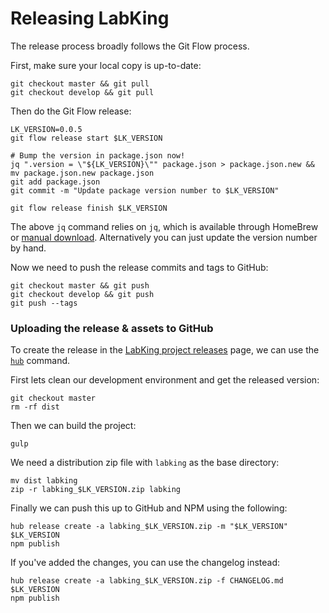 # Releasing LabKing

The release process broadly follows the Git Flow process.

First, make sure your local copy is up-to-date:

```
git checkout master && git pull
git checkout develop && git pull
```

Then do the Git Flow release:

```
LK_VERSION=0.0.5
git flow release start $LK_VERSION

# Bump the version in package.json now!
jq ".version = \"${LK_VERSION}\"" package.json > package.json.new && mv package.json.new package.json
git add package.json
git commit -m "Update package version number to $LK_VERSION"

git flow release finish $LK_VERSION
```

The above `jq` command relies on `jq`, which is available through HomeBrew or [manual download](http://stedolan.github.io/jq/download/). Alternatively you can just update the version number by hand.

Now we need to push the release commits and tags to GitHub:

```
git checkout master && git push
git checkout develop && git push
git push --tags
```

### Uploading the release & assets to GitHub

To create the release in the [LabKing project releases](https://github.com/spikeheap/labking/releases) page, we can use the [`hub`](https://github.com/github/hub) command.

First lets clean our development environment and get the released version:

```
git checkout master
rm -rf dist
```

Then we can build the project:

```
gulp
```

We need a distribution zip file with `labking` as the base directory:

```
mv dist labking
zip -r labking_$LK_VERSION.zip labking
```

Finally we can push this up to GitHub and NPM using the following:

```
hub release create -a labking_$LK_VERSION.zip -m "$LK_VERSION" $LK_VERSION
npm publish
```

If you've added the changes, you can use the changelog instead:

```
hub release create -a labking_$LK_VERSION.zip -f CHANGELOG.md $LK_VERSION
npm publish
```
